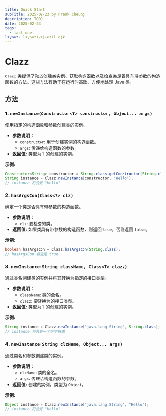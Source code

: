 ```yaml
---
title: Quick Start
subTitle: 2025-02-23 by Frank Cheung
description: TODO
date: 2025-02-23
tags:
  - last one
layout: layouts/aj-util.njk
---
```


# Clazz
`Clazz` 类提供了动态创建类实例、获取构造函数以及检查类是否具有带参数的构造函数的方法。这些方法有助于在运行时高效、方便地处理 Java 类。

## 方法

### 1. `newInstance(Constructor<T> constructor, Object... args)`

使用指定的构造函数和参数创建类的实例。

*   **参数说明：**
    *   `constructor`: 用于创建实例的构造函数。
    *   `args`: 传递给构造函数的参数。
*   **返回值:** 类型为 `T` 的创建的实例。

**示例:**

```java
Constructor<String> constructor = String.class.getConstructor(String.class);
String instance = Clazz.newInstance(constructor, "Hello");
// instance 将会是 "Hello"
```

### 2. `hasArgsCon(Class<?> clz)`

确定一个类是否具有带参数的构造函数。

*   **参数说明：**
    *   `clz`: 要检查的类。
*   **返回值:** 如果类具有带参数的构造函数，则返回 `true`，否则返回 `false`。

**示例:**

```java
boolean hasArgsCon = Clazz.hasArgsCon(String.class);
// hasArgsCon 将会是 true
```

### 3. `newInstance(String className, Class<T> clazz)`

通过类名创建类的实例并将其转换为指定的接口类型。

*   **参数说明：**
    *   `className`: 类的全名。
    *   `clazz`: 要转换为的接口类型。
*   **返回值:** 类型为 `T` 的创建的实例。

**示例:**

```java
String instance = Clazz.newInstance("java.lang.String", String.class);
// instance 将会是一个空字符串
```

### 4. `newInstance(String clzName, Object... args)`

通过类名和参数创建类的实例。

*   **参数说明：**
    *   `clzName`: 类的全名。
    *   `args`: 传递给构造函数的参数。
*   **返回值:** 创建的实例，类型为 `Object`。

**示例:**

```java
Object instance = Clazz.newInstance("java.lang.String", "Hello");
// instance 将会是 "Hello"
```